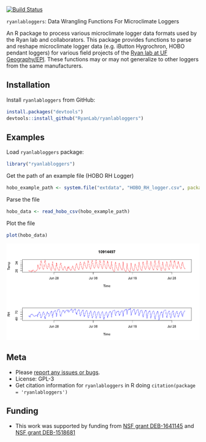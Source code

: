 [![Build Status](https://api.travis-ci.org/RyanLab/ryanlabloggers.png)](https://travis-ci.org/RyanLab/ryanlabloggers)

`ryanlabloggers`: Data Wrangling Functions For Microclimate Loggers

An R package to process various microclimate logger data formats used by the Ryan lab and collaborators. This package provides functions to parse and reshape microclimate logger data (e.g. iButton Hygrochron, HOBO pendant loggers) for various field projects of the [Ryan lab at UF Geography/EPI](http://www.sadieryan.net). These functions may or may not generalize to other loggers from the same manufacturers.

Installation
------------

Install `ryanlabloggers` from GitHub:

``` r
install.packages("devtools")
devtools::install_github("RyanLab/ryanlabloggers")
```

Examples
--------

Load `ryanlabloggers` package:

``` r
library("ryanlabloggers")
```

Get the path of an example file (HOBO RH Logger)

``` r
hobo_example_path <- system.file("extdata", "HOBO_RH_logger.csv", package = "ryanlabloggers")
```

Parse the file

``` r
hobo_data <- read_hobo_csv(hobo_example_path)
```

Plot the file

``` r
plot(hobo_data)
```

![](inst/img/unnamed-chunk-5-1.png)

Meta
----

-   Please [report any issues or bugs](https://github.com/pboesu/ryanlabloggers/issues).
-   License: GPL-3
-   Get citation information for `ryanlabloggers` in R doing `citation(package = 'ryanlabloggers')`

Funding
-------

-   This work was supported by funding from [NSF grant DEB-1641145](https://nsf.gov/awardsearch/showAward?AWD_ID=1641145) and [NSF grant DEB-1518681](https://nsf.gov/awardsearch/showAward?AWD_ID=1518681)
